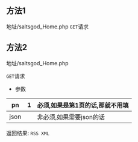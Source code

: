 ## 方法1
地址/saltsgod_Home.php
`GET`请求
## 方法2
地址/saltsgod_Home.php

`GET`请求
* 参数

| pn   | 1   | 必须,如果是第1页的话,那就不用填 |
| ---- | --- | ----------------- |
| json |     | 非必须,如果需要json的话    |


返回结果:
`RSS XML`

